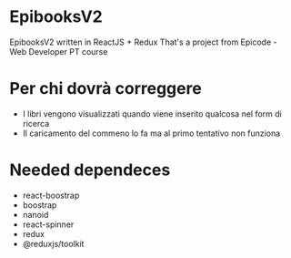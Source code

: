 # EpibooksV2

EpibooksV2 written in ReactJS + Redux
That's a project from Epicode - Web Developer PT course

# Per chi dovrà correggere

- I libri vengono visualizzati quando viene inserito qualcosa nel form di ricerca
- Il caricamento del commeno lo fa ma al primo tentativo non funziona


# Needed dependeces

- react-boostrap
- boostrap
- nanoid
- react-spinner
- redux 
- @reduxjs/toolkit


